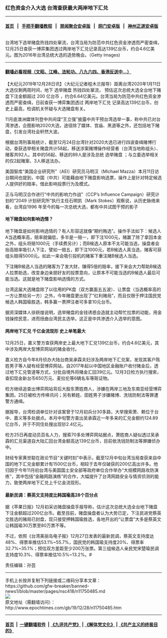 ### 红色资金介入大选 台湾查获最大两岸地下汇兑
------------------------

#### [首页](https://github.com/gfw-breaker/banned-news1/blob/master/README.md) &nbsp;&nbsp;|&nbsp;&nbsp; [手把手翻墙教程](https://github.com/gfw-breaker/guides/wiki) &nbsp;&nbsp;|&nbsp;&nbsp; [禁闻聚合安卓版](https://github.com/gfw-breaker/bn-android) &nbsp;&nbsp;|&nbsp;&nbsp; [网门安卓版](https://github.com/oGate2/oGate) &nbsp;&nbsp;|&nbsp;&nbsp; [神州正道安卓版](https://github.com/SzzdOgate/update) 



<div><img alt="" class="aligncenter wp-post-image" src="http://i.epochtimes.com/assets/uploads/2019/12/GettyImages-505204462-600x400.jpg"/>
<div class="red16 caption">
 <p>
  台湾地下选举赌盘热钱四处窜流，台湾当局为防范中共红色资金渗透而严密查缉，12月25日查获一博弈集团透过两岸地下汇兑记录高达139亿台币，约合4.6亿美元。图为2016年台湾总统大选的造势晚会。（Getty Images)
 </p>
</div>
</div><hr/>

#### [翻墙必看视频（文昭、江峰、法轮功、八九六四、香港反送中...）](https://github.com/gfw-breaker/banned-news1/blob/master/pages/link3.md)

<div><p>
 【大纪元2019年12月28日讯】（大纪元记者程木兰报导）距离台湾2020年1月11日大选仅剩两周时间，地下
 <ok href="http://www.epochtimes.com/gb/tag/%E9%80%89%E4%B8%BE%E8%B5%8C%E7%9B%98.html">
  选举赌盘
 </ok>
 热钱四处窜流，
 <span style="font-weight: 400;">
  预估这次总统大选全台地下赌盘下注金额超过
 </span>
 <span style="font-weight: 400;">
  200
 </span>
 <span style="font-weight: 400;">
  亿台币
 </span>
 ，约合6.64亿美元。台湾当局为防范中共红色资金渗透而严密查缉，日前查获一博弈集团透过
 <ok href="http://www.epochtimes.com/gb/tag/%E4%B8%A4%E5%B2%B8%E5%9C%B0%E4%B8%8B%E6%B1%87%E5%85%91.html">
  两岸地下汇兑
 </ok>
 记录高达139亿台币，创史上最高，检调机关怀疑与大选赌盘有关。
</p>
<p>
 11月底澳洲媒体刊登中共间谍“王立强”披露中共干预台湾选举一事，称中共已对台湾渗透，企图影响2020大选，途径除了媒体、宫庙、黑道等之外，还包括地下赌盘，引发台湾社会轩然大波。
</p>
<p>
 根据台湾刑事局统计，截至12月24日台湾针对2020大选已进行四波查缉赌博行动，查获选举相关赌盘共计58起，移送涉案赌博操作经营者（台湾当地称组头）、赌客共92人。其中的56起、移送的89人是涉及总统
 <ok href="http://www.epochtimes.com/gb/tag/%E9%80%89%E4%B8%BE%E8%B5%8C%E7%9B%98.html">
  选举赌盘
 </ok>
 ；与立委选举相关的仅2起赌案、3人移送法办。
</p>
<p>
 美国智库“美国企业研究所”（AEI）研究员马明汉（Michael Mazza）本月11日访台期间也提到，中国（中共）可能藉由地下赌盘影响选票，操作上是针对特定候选人提供好的赔率，借此影响投票行为及模式。
</p>
<p>
 正与马明汉合作进行“中共的影响力作战”（CCP’s Influence Campaign）研究计划的“2049 计划研究所”执行主任石明凯（Mark Stokes）观察说，从历史脉络来看，台湾自1996 年至今的每一次总统大选，都有中共试图干预的影子
</p>
<h4>
 地下赌盘如何影响选情？
</h4>
<p>
 地下赌盘是如何影响选情的？有人形容这就像“期约贿选”。操作手法如下：候选人A当选概率高，赔率就偏低，多半是一赔一，即下注1000元，赌赢了除了拿回本金之外，组头将赔1000元（手续费另计）；而B候选人原本不太可能当选，操盘者会抬高赔率吸引人下注，譬如一赔五，即下注1000元，若B候选人真当选，赌客可获组头赔得5000元。如此一来会吸引投机的赌客下重注赌B候选人当选。
</p>
<p>
 下注赌B候选人当选的赌客为了发大财，赚得5倍的赔率，接下来会大力帮助B候选人拉票助选，改变身边亲朋好友的投票意向，让原本不可能当选的B候选人最后可能当选。这就是地下赌盘影响选情的方式。
</p>
<p>
 台湾这届大选赌盘除了以往用的PK盘（双方赢面五五波）、让票盘（当选概率高的一方让票给另一方）之外，今年赌盘更出现了“红利赌局”，而且仅限于押注国民党候选人韩国瑜胜选，韩多赢一票押注者可多拿10元台币。
</p>
<p>
 据资深媒体人徐嵚煌说明，选举赌盘的金钱诱惑会造就主动帮忙拉票的动能，用金钱操控民意，进而扭曲台湾民主选举。这正是中共渗透介入选举的意图。
</p>
<h4>
 <ok href="http://www.epochtimes.com/gb/tag/%E4%B8%A4%E5%B2%B8%E5%9C%B0%E4%B8%8B%E6%B1%87%E5%85%91.html">
  两岸地下汇兑
 </ok>
 千亿金流现形 史上单笔最大
</h4>
<p>
 12月25日，嘉义警方查获两岸史上最大地下汇兑139亿台币，约合4.6亿美元，其中涉及两岸大型博弈网站的赌金收付。
</p>
<p>
 嘉义检方自今年8月侦办大陆台商吴承霖夫妇涉及两岸地下汇兑案，发现其客户陈姓男子等人疑有经营博弈网站，自2017年起以中国地区金融账户收付赌金后，透过地下汇兑管道等方式，分批自境外将赌金汇回39亿元。12月3日检方执行搜索，查扣现金新台币650万元、麦拉伦等6辆名车等赃证物。
</p>
<p>
 检方继续追查出博弈网站背后大股东萧姓商人，涉嫌在两岸三地及东南亚经营博弈集团，25日被检方传唤讯问；另有赖姓、田姓男子涉嫌赌博、洗钱防制法等罪遭警方通缉。
</p>
<p>
 据报导，台湾检调单位针对该案曾于12月初兵分30多路，大举搜索萧、赖位于台中、嘉义等多处据点。本月中旬警方查出吴承霖近一年多来的汇兑金额约124.89亿台币，并于不同住处搜出现钞2.4亿元。
</p>
<p>
 检方25日再度动员百名人力，搜索70多处博弈网站据点，萧姓商人疑似透过吴承霖的汇兑渠道自大陆汇回台湾金额高达139亿台币，目前依洗钱防制法等罪嫌侦办中。
</p>
<p>
 财经专家黄世聪在政论节目“关键时刻”中表示，截至12月中旬台湾当局查获来自中国的地下汇兑金额累计有1500亿台币，相较于去年仅破获的200亿高出许多。他归因于今年11月初台湾与美国国土安全部等政府单位合作举办“大规模网路攻防演练”，其中包括“金融网路演练”的合作，大幅提升了台湾网路安全与情资侦测的能力，致使两岸地下汇兑上千亿金流现形。
</p>
<h4>
 最新民调：蔡英文支持度比韩国瑜高28个百分点
</h4>
<p>
 据《苹果日报》12月初采访赌盘操盘手报导称，估计这次总统大选全台地下赌盘下注金额超过200亿台币。截至目前，赌盘操盘者认为大势已定，下注民进党蔡英文胜选的赌局已封盘，现只接受押韩国瑜胜选，各地开出的“让票盘”大多是蔡英文让韩国瑜30万票至80万票不等。
</p>
<p>
 不过，依照《台湾美丽岛电子报》12月27日发表的最新民调，蔡英文支持度达48%、得票率推估53.1%~55.7%，国民党的韩国瑜支持度20%、得票率32.7%~35.1%；预估双方差距至少200万张票。第三组候选人亲民党宋楚瑜民调支持度10.3%、得票率推估10.5%~13.2%。#
</p>
<p>
 责任编辑：孙芸
</p>
</div>
<hr/>
手机上长按并复制下列链接或二维码分享本文章：<br/>
https://github.com/gfw-breaker/banned-news1/blob/master/pages/nsc418/n11750485.md <br/>
<a href='https://github.com/gfw-breaker/banned-news1/blob/master/pages/nsc418/n11750485.md'><img src='https://github.com/gfw-breaker/banned-news1/blob/master/pages/nsc418/n11750485.md.png'/></a> <br/>
原文地址（需翻墙访问）：http://www.epochtimes.com/gb/19/12/28/n11750485.htm


------------------------
#### [首页](https://github.com/gfw-breaker/banned-news1/blob/master/README.md) &nbsp;|&nbsp; [一键翻墙软件](https://github.com/gfw-breaker/nogfw/blob/master/README.md) &nbsp;| [《九评共产党》](https://github.com/gfw-breaker/9ping.md/blob/master/README.md#九评之一评共产党是什么) | [《解体党文化》](https://github.com/gfw-breaker/jtdwh.md/blob/master/README.md) | [《共产主义的终极目的》](https://github.com/gfw-breaker/gczydzjmd.md/blob/master/README.md)


<img src='http://gfw-breaker.win/banned-news/pages/nsc418/n11750485.md' width='0px' height='0px'/>